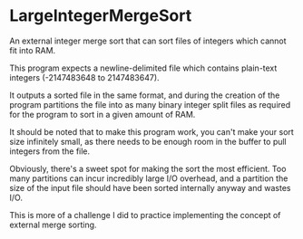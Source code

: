 # LargeIntegerMergeSort
An external integer merge sort that can sort files of integers which cannot fit into RAM.

This program expects a newline-delimited file which contains plain-text integers (-2147483648 to 2147483647).

It outputs a sorted file in the same format, and during the creation of the program partitions the file into as many binary integer split files as required for the program to sort in a given amount of RAM.

It should be noted that to make this program work, you can't make your sort size infinitely small, as there needs to be enough room in the buffer to pull integers from the file.

Obviously, there's a sweet spot for making the sort the most efficient. Too many partitions can incur incredibly large I/O overhead, and a partition the size of the input file should have been sorted internally anyway and wastes I/O.

This is more of a challenge I did to practice implementing the concept of external merge sorting.
